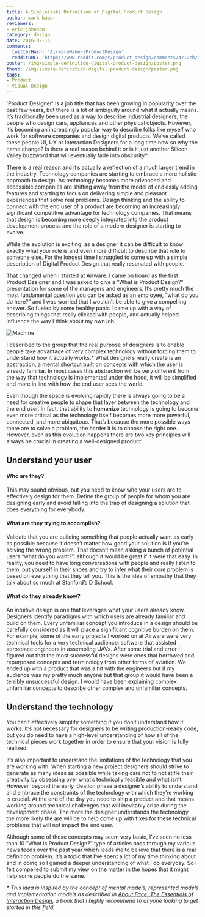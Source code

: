 ```yaml
---
title: A Simple(ish) Definition of Digital Product Design
author: mark-bauer
reviewers:
- eric-johnson
category: design
date: 2016-02-15
comments:
  twitterHash: 'AirwareMakersProductDesign'
  redditURL: 'https://www.reddit.com/r/product_design/comments/4712ch/airware_makers_a_simpleish_definition_of_digital/'
poster: /img/simple-definition-digital-product-design/poster.png
thumb: /img/simple-definition-digital-product-design/poster.png
tags:
- Product
- Visual Design
---
```


'Product Designer' is a job title that has been growing in popularity over the past few years, but there is a lot of ambiguity around what it actually means. It’s traditionally been used as a way to describe industrial designers, the people who design cars, appliances and other physical objects. However, it’s becoming an increasingly popular way to describe folks like myself who work for software companies and design digital products. We’ve called these people UI, UX or Interaction Designers for a long time now so why the name change? Is there a real reason behind it or is it just another Silicon Valley buzzword that will eventually fade into obscurity?

There is a real reason and it’s actually a reflection of a much larger trend in the industry. Technology companies are starting to embrace a more holistic approach to design. As technology becomes more advanced and accessible companies are shifting away from the model of endlessly adding features and starting to focus on delivering simple and pleasant experiences that solve real problems. Design thinking and the ability to connect with the end user of a product are becoming an increasingly significant competitive advantage for technology companies. That means that design is becoming more deeply integrated into the product development process and the role of a modern designer is starting to evolve.

While the evolution is exciting, as a designer it can be difficult to know exactly what your role is and even more difficult to describe that role to someone else. For the longest time I struggled to come up with a simple description of Digital Product Design that  really resonated with people.

That changed when I started at Airware. I came on board as the first Product Designer and I was asked to give a “What is Product Design?” presentation for some of the managers and engineers. It’s pretty much the most fundamental question you can be asked as an employee, “what do you do here?” and I was worried that I wouldn’t be able to give a compelling answer. So fueled by some healthy panic I came up with a way of describing things that really clicked with people, and actually helped influence the way I think about my own job.

![Machine](/img/simple-definition-digital-product-design/machine.png)

I described to the group that the real purpose of designers is to enable people take advantage of very complex technology without forcing them to understand how it actually works.*  What designers really create is an abstraction, a mental shortcut built on concepts with which the user is already familiar.  In most cases this abstraction will be very different from the way that technology is implemented under the hood, it will be simplified and more in line with how the end user sees the world.

Even though the space is evolving rapidly there is always going to be a need for creative people to shape that layer between the technology and the end user. In fact, that ability to **humanize** technology is going to become even more critical as the technology itself becomes more more powerful, connected, and more ubiquitous. That’s because the more possible ways there are to solve a problem, the harder it is to choose the right one. However, even as this evolution happens there are two key principles will always be crucial in creating a well-designed product:

## Understand your user

#### Who are they?
This may sound obvious, but you need to know who your users are to effectively design for them. Define the group of people for whom you are designing early and avoid falling into the trap of designing a solution that does everything for everybody.

#### What are they trying to accomplish?
Validate that you are building something that people actually want as early as possible because it doesn’t matter how good your solution is if you’re solving the wrong problem. That doesn’t mean asking a bunch of potential users “what do you want?”, although it would be great if it were that easy. In reality, you need to have long conversations with people and really listen to them, put yourself in their shoes and try to infer what their core problem is based on everything that they tell you. This is the idea of empathy that they talk about so much at Stanford’s D School.

#### What do they already know?
An intuitive design is one that leverages what your users already know. Designers identify paradigms with which users are already familiar and build on them. Every unfamiliar concept you introduce in a design should be carefully considered as it will place a significant cognitive burden on them. For example, some of the early projects I worked on at Airware were very technical tools for a very technical audience: software that assisted aerospace engineers in assembling UAVs. After some trial and error I figured out that the most successful designs were ones that borrowed and repurposed concepts and terminology from other forms of aviation. We ended up with a product that was a hit with the engineers but if my audience was my pretty much anyone but that group it would have been a terribly unsuccessful design. I would have been explaining complex unfamiliar concepts to describe other complex and unfamiliar concepts.


## Understand the technology

You can’t effectively simplify something if you don’t understand how it works. It’s not necessary for designers to be writing production-ready code, but you do need to have a high-level understanding of how all of the technical pieces work together in order to ensure that your vision is fully realized.

It’s also important to understand the limitations of the technology that you are working with. When starting a new project designers should strive to generate as many ideas as possible while taking care not to not stifle their creativity by obsessing over what’s technically feasible and what isn’t. However, beyond the early ideation phase a designer’s ability to understand and embrace the constraints of the technology with which they’re working is crucial. At the end of the day you need to ship a product and that means working around technical challenges that will inevitably arise during the development phase. The more the designer understands the technology, the more likely the are will be to help come up with fixes for these technical problems that will not impact the end user.

Although some of these concepts may seem very basic, I’ve seen no less than 10 “What is Product Design?” type of articles pass through my various news feeds over the past year which leads me to believe that there is a real definition problem. It’s a topic that I’ve spent a lot of my time thinking about and in doing so I gained a deeper understanding of what I do everyday. So I felt compelled to submit my view on the matter in the hopes that it might help some people do the same.


_\* This idea is inspired by the concept of mental models, represented models and implementation models as described in [About Face: The Essentials of Interaction Design](http://www.amazon.com/About-Face-Essentials-Interaction-Design/dp/0470084111), a book that I highly recommend to anyone looking to get started in this field._
